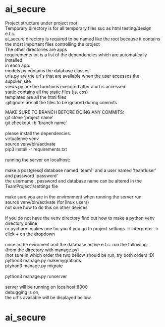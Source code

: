 # ai_secure


Project structure under project root:<br>
Temporary directory is for all temporary files suc as html testing/design e.t.c. <br>
ai_secure directory is required to be named like the root because it contains the 
most important files controlling the project<br>
The other directories are apps <br>
requirements.txt is a list of the dependencies which are automatically installed<br>
in each app:<br>
models.py contains the database classes<br>
urls.py are the url's that are available when the user accesses the supplier_site<br>
views.py are the functions executed after a url is accessed<br>
static contains all the static files (js, css)<br>
templates are all the html files<br>
.gitignore are all the files to be ignored during commits<br>

























MAKE SURE TO BRANCH BEFORE DOING ANY COMMITS:<br>
git clone 'project name'<br>
git checkout -b 'branch name'<br>
<br>
please install the dependencies.<br>
virtualenve venv<br>
source venv/bin/activate<br>
pip3 install -r requirements.txt<br>
<br>
running the server on localhost:<br>
<br>
make a postgresql database named 'team1' and a user named 'team1user' and password 'password'<br>
the username , password and database name can be altered in the TeamProject1/settings file<br>
<br>
make sure you are in the environment when running the server run:<br>
source venv/bin/activate (for linux users)<br>
not sure how to do this on other devices<br>
<br>
if you do not have the venv directory find out how to make a python venv directory online<br>
or pycharm makes one for you if you go to project settings -> interpreter -> click + on the dropdown<br>
<br>
once in the eviroment and the database active e.t.c. run the following:<br>
(from the directory with manage.py)<br>
(not sure in which order the two bellow should be run, try both orders :D)<br>
python3 manage.py makemygrations<br>
ptyhon3 manage.py migrate<br>
<br>
python3 manage.py runserver<br>
<br>
server will be running on localhost:8000<br>
debugging is on, <br>
the url's available will be displayed bellow.<br>



# ai_secure
